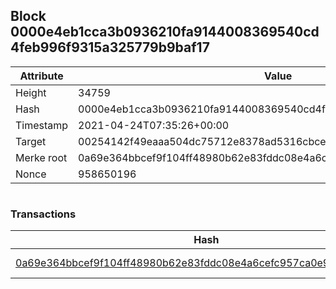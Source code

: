 ## Block 0000e4eb1cca3b0936210fa9144008369540cd4feb996f9315a325779b9baf17

Attribute | Value
--- | ---
Height | 34759
Hash | 0000e4eb1cca3b0936210fa9144008369540cd4feb996f9315a325779b9baf17
Timestamp | 2021-04-24T07:35:26+00:00
Target | 00254142f49eaaa504dc75712e8378ad5316cbcead634704b3734b6271167cc4
Merke root | 0a69e364bbcef9f104ff48980b62e83fddc08e4a6cefc957ca0e96ccda591c92
Nonce | 958650196

```

```

### Transactions

Hash | Amount
--- | ---
[0a69e364bbcef9f104ff48980b62e83fddc08e4a6cefc957ca0e96ccda591c92](0a69e364bbcef9f104ff48980b62e83fddc08e4a6cefc957ca0e96ccda591c92.md) | 10.00000000 SKEPTI 
